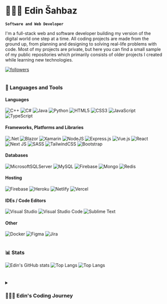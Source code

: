   # 👨🏻‍💻 Edin Šahbaz

**`Software and Web Developer`**

I'm a full-stack web and software developer building my version of the digital world one step at a time. All coding projects are made from the ground up, from planning and designing to solving real-life problems with code. Most of my projects are private, but here you can find a small sample of my public repositories which primarily consists of older projects I created while learning new technologies.

   <p align="left">
      <a href="https://github.com/edinSahbaz?tab=followers">
         <img alt="followers" title="Follow me on Github" src="https://custom-icon-badges.demolab.com/github/followers/edinSahbaz?color=236ad3&labelColor=1155ba&style=for-the-badge&logo=person-add&label=Follow&logoColor=white"/></a>
   </p>

#

### 🧰 Languages and Tools

#### Languages

![C++](https://img.shields.io/badge/C%2B%2B-00599C?style=for-the-badge&logo=c%2B%2B&logoColor=white)
![C#](https://img.shields.io/badge/c%23-%23239120.svg?style=for-the-badge&logo=c-sharp&logoColor=white)
![Java](https://img.shields.io/badge/Java-ED8B00?style=for-the-badge&logo=java&logoColor=white)
![Python](https://img.shields.io/badge/python-3670A0?style=for-the-badge&logo=python&logoColor=ffdd54)
![HTML5](https://img.shields.io/badge/html5-%23E34F26.svg?style=for-the-badge&logo=html5&logoColor=white)
![CSS3](https://img.shields.io/badge/css3-%231572B6.svg?style=for-the-badge&logo=css3&logoColor=white)
![JavaScript](https://img.shields.io/badge/javascript-%23323330.svg?style=for-the-badge&logo=javascript&logoColor=%23F7DF1E)
![TypeScript](https://img.shields.io/badge/typescript-%23007ACC.svg?style=for-the-badge&logo=typescript&logoColor=white)

#### Frameworks, Platforms and Libraries

![.Net](https://img.shields.io/badge/.NET-5C2D91?style=for-the-badge&logo=.net&logoColor=white)
![Blazor](https://img.shields.io/badge/blazor-%235C2D91.svg?style=for-the-badge&logo=blazor&logoColor=white)
![Xamarin](https://img.shields.io/badge/Xamarin-3199DC?style=for-the-badge&logo=xamarin&logoColor=white)
![NodeJS](https://img.shields.io/badge/node.js-6DA55F?style=for-the-badge&logo=node.js&logoColor=white)
![Express.js](https://img.shields.io/badge/express.js-%23404d59.svg?style=for-the-badge&logo=express&logoColor=%2361DAFB)
![Vue.js](https://img.shields.io/badge/vuejs-%2335495e.svg?style=for-the-badge&logo=vuedotjs&logoColor=%234FC08D)
![React](https://img.shields.io/badge/react-%2320232a.svg?style=for-the-badge&logo=react&logoColor=%2361DAFB)
![Next JS](https://img.shields.io/badge/Next-black?style=for-the-badge&logo=next.js&logoColor=white)
![SASS](https://img.shields.io/badge/SASS-hotpink.svg?style=for-the-badge&logo=SASS&logoColor=white)
![TailwindCSS](https://img.shields.io/badge/tailwindcss-%2338B2AC.svg?style=for-the-badge&logo=tailwind-css&logoColor=white)
![Bootstrap](https://img.shields.io/badge/bootstrap-%23563D7C.svg?style=for-the-badge&logo=bootstrap&logoColor=white)

#### Databases
![MicrosoftSQLServer](https://img.shields.io/badge/Microsoft%20SQL%20Sever-CC2927?style=for-the-badge&logo=microsoft%20sql%20server&logoColor=white)
![MySQL](https://img.shields.io/badge/mysql-%2300f.svg?style=for-the-badge&logo=mysql&logoColor=white)
![Firebase](https://img.shields.io/badge/Firebase-039BE5?style=for-the-badge&logo=Firebase&logoColor=white)
![Mongo](https://img.shields.io/badge/MongoDB-4EA94B?style=for-the-badge&logo=mongodb&logoColor=white)
![Redis](https://img.shields.io/badge/redis-%23DD0031.svg?style=for-the-badge&logo=redis&logoColor=white)

#### Hosting
![Firebase](https://img.shields.io/badge/firebase-%23039BE5.svg?style=for-the-badge&logo=firebase)
![Heroku](https://img.shields.io/badge/heroku-%23430098.svg?style=for-the-badge&logo=heroku&logoColor=white)
![Netlify](https://img.shields.io/badge/netlify-%23000000.svg?style=for-the-badge&logo=netlify&logoColor=#00C7B7)
![Vercel](https://img.shields.io/badge/vercel-%23000000.svg?style=for-the-badge&logo=vercel&logoColor=white)

#### IDEs / Code Editors
![Visual Studio](https://img.shields.io/badge/Visual%20Studio-5C2D91.svg?style=for-the-badge&logo=visual-studio&logoColor=white)
![Visual Studio Code](https://img.shields.io/badge/Visual%20Studio%20Code-0078d7.svg?style=for-the-badge&logo=visual-studio-code&logoColor=white)
![Sublime Text](https://img.shields.io/badge/sublime_text-%23575757.svg?style=for-the-badge&logo=sublime-text&logoColor=important)

#### Other
![Docker](https://img.shields.io/badge/docker-%230db7ed.svg?style=for-the-badge&logo=docker&logoColor=white)
![Figma](https://img.shields.io/badge/Figma-F24E1E?style=for-the-badge&logo=figma&logoColor=white)
![Jira](https://img.shields.io/badge/jira-%230A0FFF.svg?style=for-the-badge&logo=jira&logoColor=white)

#

### 📊 Stats

![Edin's GitHub stats](https://github-readme-stats.vercel.app/api?username=edinSahbaz&show_icons=true&theme=react)
![Top Langs](https://github-readme-stats.vercel.app/api/top-langs/?username=edinSahbaz&layout=compact&theme=react&langs_count=8)
![Top Langs](https://github-readme-streak-stats.herokuapp.com/?user=edinSahbaz&theme=react)

#

<details>
 <summary><h3>👨🏻‍💻 Edin's Coding Journey</h3></summary>
  I started my coding journey as a young and naive high school student with a love for mathematics and problem solving and a passion for learning everything I could about this programming world - code, Unix, Linux, theory... Teaching myself C++ development with a dream to build my app soon got overshadowed by my desire to excel in C#. It was and still is the programming language closest to my heart, but my curiosity spread far from that. Soon I was faced with the challenges of web development, my first "job" as a programming tutor, where I started exploring Node.js and Vue. Being a language/technology agnostic gave me a wide array of skills with different tools, languages, and platforms, enabling me to work on various freelance projects. I also participated as coding assignments creator for IT Challenge, in beginnings local but then the biggest IT competition in Bosnia and Herzegovina for high school students. After that, my programming life continued with vast amounts of learning to keep my knowledge up to date. Work on side projects and some freelance work further amplified that. I continued to explore new languages and technologies such as Python, Java, Blazor, React.js, Next.js, and Xamarin.Forms and adopt the newest ones, such as .NET MAUI.
